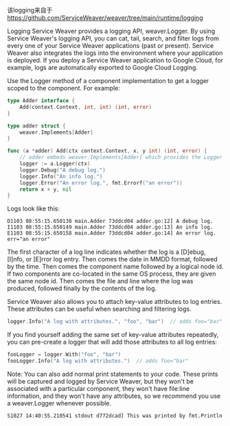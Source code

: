 该logging来自于
https://github.com/ServiceWeaver/weaver/tree/main/runtime/logging

Logging
Service Weaver provides a logging API, weaver.Logger. By using Service Weaver's logging API, you can cat, tail, search, and filter logs from every one of your Service Weaver applications (past or present). Service Weaver also integrates the logs into the environment where your application is deployed. If you deploy a Service Weaver application to Google Cloud, for example, logs are automatically exported to Google Cloud Logging.

Use the Logger method of a component implementation to get a logger scoped to the component. For example:
```go
type Adder interface {
    Add(context.Context, int, int) (int, error)
}

type adder struct {
    weaver.Implements[Adder]
}

func (a *adder) Add(ctx context.Context, x, y int) (int, error) {
    // adder embeds weaver.Implements[Adder] which provides the Logger method.
    logger := a.Logger(ctx)
    logger.Debug("A debug log.")
    logger.Info("An info log.")
    logger.Error("An error log.", fmt.Errorf("an error"))
    return x + y, nil
}

```

Logs look like this:

```text
D1103 08:55:15.650138 main.Adder 73ddcd04 adder.go:12] A debug log.
I1103 08:55:15.650149 main.Adder 73ddcd04 adder.go:13] An info log.
E1103 08:55:15.650158 main.Adder 73ddcd04 adder.go:14] An error log. err="an error"
```
The first character of a log line indicates whether the log is a [D]ebug, [I]nfo, or [E]rror log entry. Then comes the date in MMDD format, followed by the time. Then comes the component name followed by a logical node id. If two components are co-located in the same OS process, they are given the same node id. Then comes the file and line where the log was produced, followed finally by the contents of the log.

Service Weaver also allows you to attach key-value attributes to log entries. These attributes can be useful when searching and filtering logs.

```go
logger.Info("A log with attributes.", "foo", "bar")  // adds foo="bar"
```
If you find yourself adding the same set of key-value attributes repeatedly, you can pre-create a logger that will add those attributes to all log entries:
```go
fooLogger = logger.With("foo", "bar")
fooLogger.Info("A log with attributes.")  // adds foo="bar"
```
Note: You can also add normal print statements to your code. These prints will be captured and logged by Service Weaver, but they won't be associated with a particular component, they won't have file:line information, and they won't have any attributes, so we recommend you use a weaver.Logger whenever possible.
```text
S1027 14:40:55.210541 stdout d772dcad] This was printed by fmt.Println
```